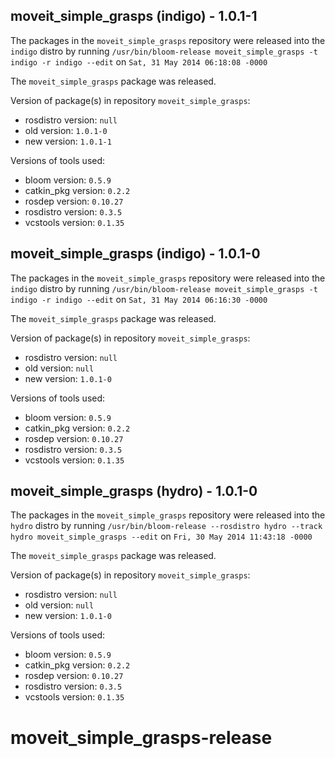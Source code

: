 ## moveit_simple_grasps (indigo) - 1.0.1-1

The packages in the `moveit_simple_grasps` repository were released into the `indigo` distro by running `/usr/bin/bloom-release moveit_simple_grasps -t indigo -r indigo --edit` on `Sat, 31 May 2014 06:18:08 -0000`

The `moveit_simple_grasps` package was released.

Version of package(s) in repository `moveit_simple_grasps`:
- rosdistro version: `null`
- old version: `1.0.1-0`
- new version: `1.0.1-1`

Versions of tools used:
- bloom version: `0.5.9`
- catkin_pkg version: `0.2.2`
- rosdep version: `0.10.27`
- rosdistro version: `0.3.5`
- vcstools version: `0.1.35`


## moveit_simple_grasps (indigo) - 1.0.1-0

The packages in the `moveit_simple_grasps` repository were released into the `indigo` distro by running `/usr/bin/bloom-release moveit_simple_grasps -t indigo -r indigo --edit` on `Sat, 31 May 2014 06:16:30 -0000`

The `moveit_simple_grasps` package was released.

Version of package(s) in repository `moveit_simple_grasps`:
- rosdistro version: `null`
- old version: `null`
- new version: `1.0.1-0`

Versions of tools used:
- bloom version: `0.5.9`
- catkin_pkg version: `0.2.2`
- rosdep version: `0.10.27`
- rosdistro version: `0.3.5`
- vcstools version: `0.1.35`


## moveit_simple_grasps (hydro) - 1.0.1-0

The packages in the `moveit_simple_grasps` repository were released into the `hydro` distro by running `/usr/bin/bloom-release --rosdistro hydro --track hydro moveit_simple_grasps --edit` on `Fri, 30 May 2014 11:43:18 -0000`

The `moveit_simple_grasps` package was released.

Version of package(s) in repository `moveit_simple_grasps`:
- rosdistro version: `null`
- old version: `null`
- new version: `1.0.1-0`

Versions of tools used:
- bloom version: `0.5.9`
- catkin_pkg version: `0.2.2`
- rosdep version: `0.10.27`
- rosdistro version: `0.3.5`
- vcstools version: `0.1.35`


moveit_simple_grasps-release
============================
